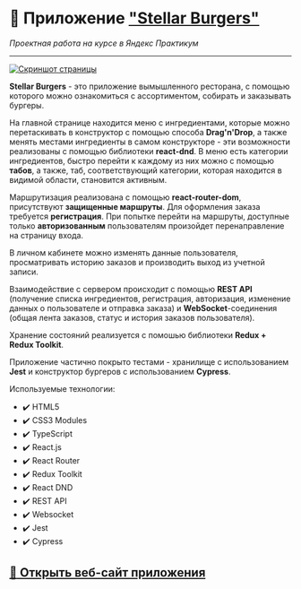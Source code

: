 # :small_orange_diamond: Приложение ["Stellar Burgers"](https://vladivanyuk.github.io/react-burger/)
*Проектная работа на курсе в Яндекс Практикум*  
______

[![Скриншот страницы](https://i.ibb.co/17dynmt/burger.jpg)](https://vladivanyuk.github.io/react-burger/)

**Stellar Burgers** - это приложение вымышленного ресторана, с помощью которого можно ознакомиться с ассортиментом, собирать и заказывать бургеры.

На главной странице находится меню с ингредиентами, которые можно перетаскивать в конструктор с помощью способа **Drag'n'Drop**, а также менять местами ингредиенты в самом конструкторе - эти возможности реализованы с помощью библиотеки **react-dnd**. В меню есть категории ингредиентов, быстро перейти к каждому из них можно с помощью **табов**, а также, таб, соответствующий категории, которая находится в видимой области, становится активным.

Маршрутизация реализована с помощью **react-router-dom**, присутствуют **защищенные маршруты**. Для оформления заказа требуется **регистрация**. При попытке перейти на маршруты, доступные только **авторизованным** пользователям произойдет перенаправление на страницу входа. 

В личном кабинете можно изменять данные пользователя, просматривать историю заказов и производить выход из учетной записи.
  
Взаимодействие с сервером происходит с помощью **REST API** (получение списка ингредиентов, регистрация, авторизация, изменение данных о пользователе и отправка заказа) и **WebSocket**-соединения (общая лента заказов, статус и история заказов пользователя).

Хранение состояний реализуется с помошью библиотеки **Redux + Redux Toolkit**.

Приложение частично покрыто тестами - хранилище с использованием **Jest** и конструктор бургеров с использованием **Cypress**.

Используемые технологии: 
* :heavy_check_mark: HTML5    
* :heavy_check_mark: CSS3 Modules     
* :heavy_check_mark: TypeScript
* :heavy_check_mark: React.js
* :heavy_check_mark: React Router
* :heavy_check_mark: Redux Toolkit
* :heavy_check_mark: React DND
* :heavy_check_mark: REST API
* :heavy_check_mark: Websocket
* :heavy_check_mark: Jest
* :heavy_check_mark: Cypress
 
[:link: Открыть веб-сайт приложения](https://vladivanyuk.github.io/react-burger/) 
------
